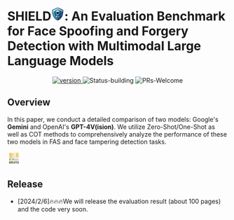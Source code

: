 # SHIELD<img src="logo/logo.png" alt="Logo" width="30" height="30">: An Evaluation Benchmark for Face Spoofing and Forgery Detection with Multimodal Large Language Models
<p align="center">
  	<a href="https://img.shields.io/badge/version-v0.1.0-blue">
      <img alt="version" src="https://img.shields.io/badge/version-v0.1.0-blue?color=FF8000?color=009922" />
    </a>
  <a >
       <img alt="Status-building" src="https://img.shields.io/badge/Status-building-blue" />
  	</a>
  <a >
       <img alt="PRs-Welcome" src="https://img.shields.io/badge/PRs-Welcome-red" />
  	</a>
    <br />
</p>

## Overview
In this paper, we conduct a detailed comparison of two models: Google's **Gemini** and OpenAI's **GPT-4V(ision)**. We utilize Zero-Shot/One-Shot as well as COT methods to comprehensively analyze the performance of these two models in FAS and face tampering detection tasks.

<img src="logo/MACOT_Introduction.pdf" alt="Logo" width="30" height="30">


## Release
- [2024/2/6]🔥🔥🔥We will release the evaluation result (about 100 pages) and the code very soon.
